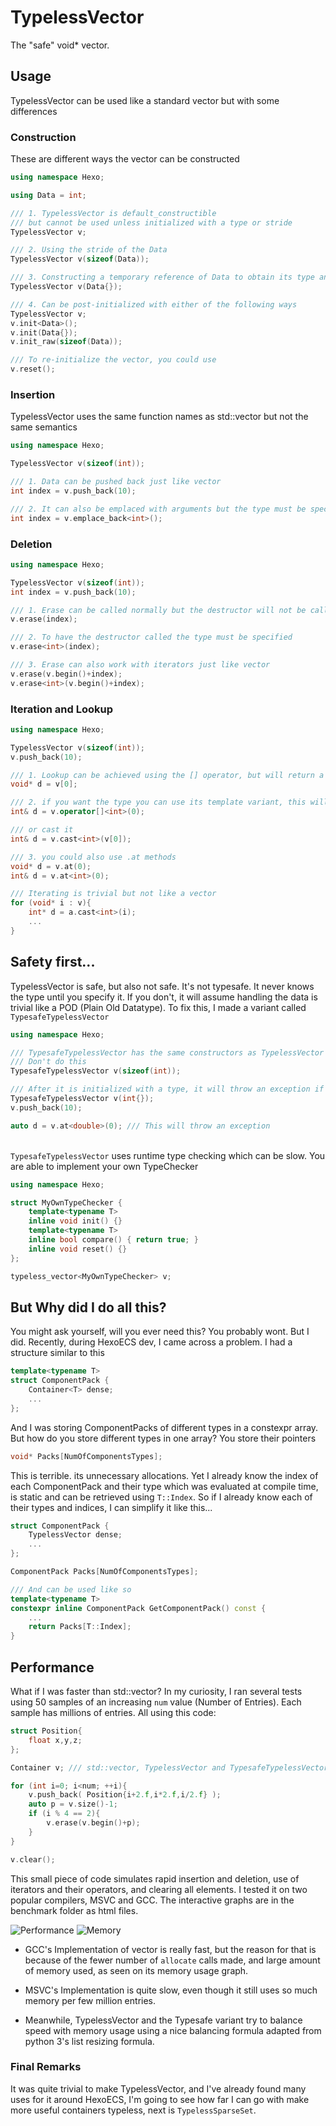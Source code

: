 # TypelessVector
The "safe" void* vector.



## Usage
TypelessVector can be used like a standard vector but with some differences

### Construction
These are different ways the vector can be constructed
```c++
using namespace Hexo;

using Data = int;

/// 1. TypelessVector is default_constructible
/// but cannot be used unless initialized with a type or stride
TypelessVector v;

/// 2. Using the stride of the Data
TypelessVector v(sizeof(Data));

/// 3. Constructing a temporary reference of Data to obtain its type and stride
TypelessVector v(Data{});

/// 4. Can be post-initialized with either of the following ways
TypelessVector v;
v.init<Data>();
v.init(Data{});
v.init_raw(sizeof(Data));

/// To re-initialize the vector, you could use
v.reset();

```


### Insertion
TypelessVector uses the same function names as std::vector but not the same semantics
```c++
using namespace Hexo;

TypelessVector v(sizeof(int));

/// 1. Data can be pushed back just like vector
int index = v.push_back(10);

/// 2. It can also be emplaced with arguments but the type must be specified so the constructor can be called
int index = v.emplace_back<int>();

```



### Deletion
```c++
using namespace Hexo;

TypelessVector v(sizeof(int));
int index = v.push_back(10);

/// 1. Erase can be called normally but the destructor will not be called
v.erase(index);

/// 2. To have the destructor called the type must be specified
v.erase<int>(index);

/// 3. Erase can also work with iterators just like vector
v.erase(v.begin()+index);
v.erase<int>(v.begin()+index);

```



### Iteration and Lookup
```c++
using namespace Hexo;

TypelessVector v(sizeof(int));
v.push_back(10);

/// 1. Lookup can be achieved using the [] operator, but will return a void* and will return null if nothing is found
void* d = v[0];

/// 2. if you want the type you can use its template variant, this will return a refernce and throw and exception if nothing is found
int& d = v.operator[]<int>(0);

/// or cast it
int& d = v.cast<int>(v[0]);

/// 3. you could also use .at methods
void* d = v.at(0);
int& d = v.at<int>(0);

/// Iterating is trivial but not like a vector
for (void* i : v){
	int* d = a.cast<int>(i);
	...
}

```



## Safety first...
TypelessVector is safe, but also not safe. It's not typesafe. It never knows the type until you specify it. If you don't, it will assume handling the data is trivial like a POD (Plain Old Datatype). To fix this, I made a variant called `TypesafeTypelessVector`

```c++
using namespace Hexo;

/// TypesafeTypelessVector has the same constructors as TypelessVector except for the ones where only the stride is given
/// Don't do this
TypesafeTypelessVector v(sizeof(int));

/// After it is initialized with a type, it will throw an exception if a different type is ever given
TypesafeTypelessVector v(int{});
v.push_back(10);

auto d = v.at<double>(0); /// This will throw an exception

```
\
`TypesafeTypelessVector` uses runtime type checking which can be slow. You are able to implement your own TypeChecker
```c++
using namespace Hexo;

struct MyOwnTypeChecker {
	template<typename T>
	inline void init() {}
	template<typename T>
	inline bool compare() { return true; }
	inline void reset() {}
};

typeless_vector<MyOwnTypeChecker> v;

```



## But Why did I do all this?
You might ask yourself, will you ever need this? You probably wont. But I did. Recently, during HexoECS dev, I came across a problem. I had a structure similar to this
```c++
template<typename T>
struct ComponentPack {
	Container<T> dense;
	...
};
```
And I was storing ComponentPacks of different types in a constexpr array. But how do you store different types in one array? You store their pointers
```c++
void* Packs[NumOfComponentsTypes];
```
This is terrible. its unnecessary allocations. Yet I already know the index of each ComponentPack and their type which was evaluated at compile time, is static and can be retrieved using `T::Index`. So if I already know each of their types and indices, I can simplify it like this...
```c++
struct ComponentPack {
	TypelessVector dense;
	...
};

ComponentPack Packs[NumOfComponentsTypes];

/// And can be used like so
template<typename T>
constexpr inline ComponentPack GetComponentPack() const {
	...
	return Packs[T::Index];
}
```



## Performance
What if I was faster than std::vector? In my curiosity, I ran several tests using 50 samples of an increasing `num` value (Number of Entries). Each sample has millions of entries. All using this code:
```c++
struct Position{
	float x,y,z;
};

Container v; /// std::vector, TypelessVector and TypesafeTypelessVector

for (int i=0; i<num; ++i){
	v.push_back( Position{i+2.f,i*2.f,i/2.f} );
	auto p = v.size()-1;
	if (i % 4 == 2){
		v.erase(v.begin()+p);
	}
}

v.clear();

```
This small piece of code simulates rapid insertion and deletion, use of iterators and their operators, and clearing all elements. I tested it on two popular compilers, MSVC and GCC. The interactive graphs are in the benchmark folder as html files.

![Performance](/benchmark/results.png "Title")
![Memory](/benchmark/results_Mem.png "Title")

- GCC's Implementation of vector is really fast, but the reason for that is because of the fewer number of `allocate` calls made, and large amount of memory used, as seen on its memory usage graph.

- MSVC's Implementation is quite slow, even though it still uses so much memory per few million entries.

- Meanwhile, TypelessVector and the Typesafe variant try to balance speed with memory usage using a nice balancing formula adapted from python 3's list resizing formula.



### Final Remarks
It was quite trivial to make TypelessVector, and I've already found many uses for it around HexoECS, I'm going to see how far I can go with make more useful containers typeless, next is `TypelessSparseSet`.
